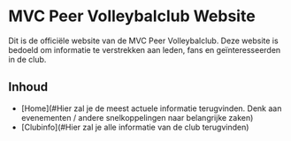 # MVC Peer Volleybalclub Website

Dit is de officiële website van de MVC Peer Volleybalclub. Deze website is bedoeld om informatie te verstrekken aan leden, fans en geïnteresseerden in de club.

## Inhoud

- [Home](#Hier zal je de meest actuele informatie terugvinden. Denk aan evenementen / andere snelkoppelingen naar belangrijke zaken)
- [Clubinfo](#Hier zal je alle informatie van de club terugvinden)

